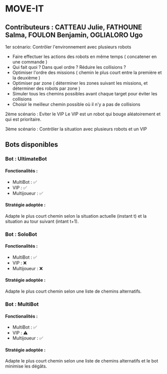 # MOVE-IT

## Contributeurs : CATTEAU Julie, FATHOUNE Salma, FOULON Benjamin, OGLIALORO Ugo

1er scénario: Contrôler l'environnement avec plusieurs robots
- Faire effectuer les actions des robots en même temps ( concatener en une commande )
- Qui fait quoi ? Dans quel ordre ? Réduire les collisions ?
- Optimiser l'ordre des missions ( chemin le plus court entre la première et la deuxième )
- Optimiser par zone ( déterminer les zones suivant les missions, et déterminer des robots par zone )
- Simuler tous les chemins possibles avant chaque target pour éviter les collisions
- Choisir le meilleur chemin possible où il n'y a pas de collisions

2ème scénario : Eviter le VIP
Le VIP est un robot qui bouge aléatoirement et qui est prioritaire.

3ème scénario : Contrôler la situation avec plusieurs robots et un VIP

## Bots disponibles

### Bot : UltimateBot

#### Fonctionalités :
- MultiBot : ✅
- VIP : ✅
- Multijoueur : ✅

#### Stratégie adoptée :

Adapte le plus court chemin selon la situation actuelle (instant t) et la situation au tour suivant (intant t+1).

### Bot : SoloBot

#### Fonctionalités :
- MultiBot : ✅
- VIP : ❌
- Multijoueur : ❌

#### Stratégie adoptée :

Adapte le plus court chemin selon une liste de chemins alternatifs.

### Bot : MultiBot

#### Fonctionalités :
- MultiBot : ✅
- VIP : ⚠️
- Multijoueur : ✅

#### Stratégie adoptée :

Adapte le plus court chemin selon une liste de chemins alternatifs et le bot minimise les dégâts.




